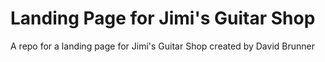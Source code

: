 # Landing Page for Jimi's Guitar Shop
A repo for a landing page for Jimi's Guitar Shop created by David Brunner 

